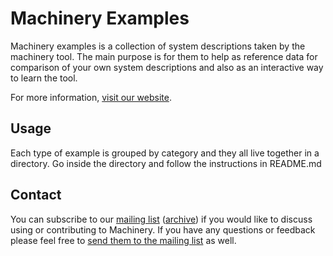 # Machinery Examples

Machinery examples is a collection of system descriptions taken by the machinery
tool. The main purpose is for them to help as reference data for comparison
of your own system descriptions and also as an interactive way to learn the
tool.

For more information, [visit our website](http://machinery-project.org/).

## Usage

Each type of example is grouped by category and they all live together in
a directory. Go inside the directory and follow the instructions in README.md

## Contact

You can subscribe to our
[mailing list](http://lists.suse.com/mailman/listinfo/machinery)
([archive](http://lists.suse.com/pipermail/machinery/)) if you would like to
discuss using or contributing to Machinery. If you have any questions or
feedback please feel free to
[send them to the mailing list](mailto:machinery@lists.suse.com) as well.
